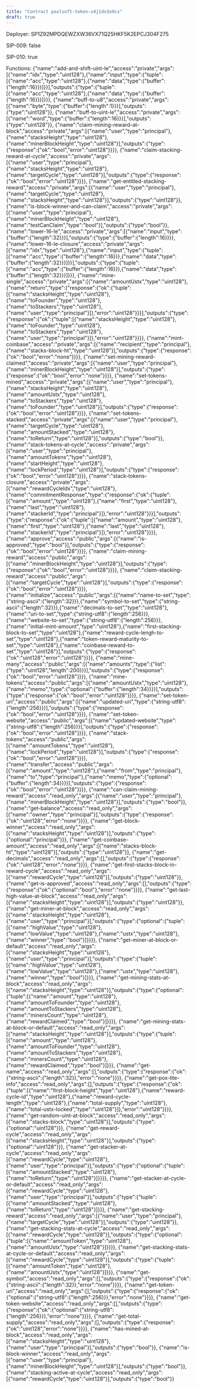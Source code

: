 ```yaml
---
title: "Contract poxlsoft-token-v4j1dx3o9cs"
draft: true
---
```

Deployer: SP1Z92MPDQEWZXW36VX71Q25HKF5K2EPCJ304F275

SIP-009: false

SIP-010: true

Functions:
{"name":"add-and-shift-uint-le","access":"private","args":[{"name":"idx","type":"uint128"},{"name":"input","type":{"tuple":[{"name":"acc","type":"uint128"},{"name":"data","type":{"buffer":{"length":16}}}]}}],"outputs":{"type":{"tuple":[{"name":"acc","type":"uint128"},{"name":"data","type":{"buffer":{"length":16}}}]}}}, {"name":"buff-to-u8","access":"private","args":[{"name":"byte","type":{"buffer":{"length":1}}}],"outputs":{"type":"uint128"}}, {"name":"buff-to-uint-le","access":"private","args":[{"name":"word","type":{"buffer":{"length":16}}}],"outputs":{"type":"uint128"}}, {"name":"claim-mining-reward-at-block","access":"private","args":[{"name":"user","type":"principal"},{"name":"stacksHeight","type":"uint128"},{"name":"minerBlockHeight","type":"uint128"}],"outputs":{"type":{"response":{"ok":"bool","error":"uint128"}}}}, {"name":"claim-stacking-reward-at-cycle","access":"private","args":[{"name":"user","type":"principal"},{"name":"stacksHeight","type":"uint128"},{"name":"targetCycle","type":"uint128"}],"outputs":{"type":{"response":{"ok":"bool","error":"uint128"}}}}, {"name":"get-entitled-stacking-reward","access":"private","args":[{"name":"user","type":"principal"},{"name":"targetCycle","type":"uint128"},{"name":"stacksHeight","type":"uint128"}],"outputs":{"type":"uint128"}}, {"name":"is-block-winner-and-can-claim","access":"private","args":[{"name":"user","type":"principal"},{"name":"minerBlockHeight","type":"uint128"},{"name":"testCanClaim","type":"bool"}],"outputs":{"type":"bool"}}, {"name":"lower-16-le","access":"private","args":[{"name":"input","type":{"buffer":{"length":32}}}],"outputs":{"type":{"buffer":{"length":16}}}}, {"name":"lower-16-le-closure","access":"private","args":[{"name":"idx","type":"uint128"},{"name":"input","type":{"tuple":[{"name":"acc","type":{"buffer":{"length":16}}},{"name":"data","type":{"buffer":{"length":32}}}]}}],"outputs":{"type":{"tuple":[{"name":"acc","type":{"buffer":{"length":16}}},{"name":"data","type":{"buffer":{"length":32}}}]}}}, {"name":"mine-single","access":"private","args":[{"name":"amountUstx","type":"uint128"},{"name":"return","type":{"response":{"ok":{"tuple":[{"name":"stacksHeight","type":"uint128"},{"name":"toFounder","type":"uint128"},{"name":"toStackers","type":"uint128"},{"name":"user","type":"principal"}]},"error":"uint128"}}}],"outputs":{"type":{"response":{"ok":{"tuple":[{"name":"stacksHeight","type":"uint128"},{"name":"toFounder","type":"uint128"},{"name":"toStackers","type":"uint128"},{"name":"user","type":"principal"}]},"error":"uint128"}}}}, {"name":"mint-coinbase","access":"private","args":[{"name":"recipient","type":"principal"},{"name":"stacks-block-ht","type":"uint128"}],"outputs":{"type":{"response":{"ok":"bool","error":"none"}}}}, {"name":"set-mining-reward-claimed","access":"private","args":[{"name":"user","type":"principal"},{"name":"minerBlockHeight","type":"uint128"}],"outputs":{"type":{"response":{"ok":"bool","error":"none"}}}}, {"name":"set-tokens-mined","access":"private","args":[{"name":"user","type":"principal"},{"name":"stacksHeight","type":"uint128"},{"name":"amountUstx","type":"uint128"},{"name":"toStackers","type":"uint128"},{"name":"toFounder","type":"uint128"}],"outputs":{"type":{"response":{"ok":"bool","error":"uint128"}}}}, {"name":"set-tokens-stacked","access":"private","args":[{"name":"user","type":"principal"},{"name":"targetCycle","type":"uint128"},{"name":"amountStacked","type":"uint128"},{"name":"toReturn","type":"uint128"}],"outputs":{"type":"bool"}}, {"name":"stack-tokens-at-cycle","access":"private","args":[{"name":"user","type":"principal"},{"name":"amountTokens","type":"uint128"},{"name":"startHeight","type":"uint128"},{"name":"lockPeriod","type":"uint128"}],"outputs":{"type":{"response":{"ok":"bool","error":"uint128"}}}}, {"name":"stack-tokens-closure","access":"private","args":[{"name":"rewardCycleIdx","type":"uint128"},{"name":"commitmentResponse","type":{"response":{"ok":{"tuple":[{"name":"amount","type":"uint128"},{"name":"first","type":"uint128"},{"name":"last","type":"uint128"},{"name":"stackerId","type":"principal"}]},"error":"uint128"}}}],"outputs":{"type":{"response":{"ok":{"tuple":[{"name":"amount","type":"uint128"},{"name":"first","type":"uint128"},{"name":"last","type":"uint128"},{"name":"stackerId","type":"principal"}]},"error":"uint128"}}}}, {"name":"approve","access":"public","args":[{"name":"is-approved","type":"bool"}],"outputs":{"type":{"response":{"ok":"bool","error":"uint128"}}}}, {"name":"claim-mining-reward","access":"public","args":[{"name":"minerBlockHeight","type":"uint128"}],"outputs":{"type":{"response":{"ok":"bool","error":"uint128"}}}}, {"name":"claim-stacking-reward","access":"public","args":[{"name":"targetCycle","type":"uint128"}],"outputs":{"type":{"response":{"ok":"bool","error":"uint128"}}}}, {"name":"initialize","access":"public","args":[{"name":"name-to-set","type":{"string-ascii":{"length":32}}},{"name":"symbol-to-set","type":{"string-ascii":{"length":32}}},{"name":"decimals-to-set","type":"uint128"},{"name":"uri-to-set","type":{"string-utf8":{"length":256}}},{"name":"website-to-set","type":{"string-utf8":{"length":256}}},{"name":"initial-mint-amount","type":"uint128"},{"name":"first-stacking-block-to-set","type":"uint128"},{"name":"reward-cycle-lengh-to-set","type":"uint128"},{"name":"token-reward-maturity-to-set","type":"uint128"},{"name":"coinbase-reward-to-set","type":"uint128"}],"outputs":{"type":{"response":{"ok":"uint128","error":"uint128"}}}}, {"name":"mine-many","access":"public","args":[{"name":"amounts","type":{"list":{"type":"uint128","length":200}}}],"outputs":{"type":{"response":{"ok":"bool","error":"uint128"}}}}, {"name":"mine-tokens","access":"public","args":[{"name":"amountUstx","type":"uint128"},{"name":"memo","type":{"optional":{"buffer":{"length":34}}}}],"outputs":{"type":{"response":{"ok":"bool","error":"uint128"}}}}, {"name":"set-token-uri","access":"public","args":[{"name":"updated-uri","type":{"string-utf8":{"length":256}}}],"outputs":{"type":{"response":{"ok":"bool","error":"uint128"}}}}, {"name":"set-token-website","access":"public","args":[{"name":"updated-website","type":{"string-utf8":{"length":256}}}],"outputs":{"type":{"response":{"ok":"bool","error":"uint128"}}}}, {"name":"stack-tokens","access":"public","args":[{"name":"amountTokens","type":"uint128"},{"name":"lockPeriod","type":"uint128"}],"outputs":{"type":{"response":{"ok":"bool","error":"uint128"}}}}, {"name":"transfer","access":"public","args":[{"name":"amount","type":"uint128"},{"name":"from","type":"principal"},{"name":"to","type":"principal"},{"name":"memo","type":{"optional":{"buffer":{"length":34}}}}],"outputs":{"type":{"response":{"ok":"bool","error":"uint128"}}}}, {"name":"can-claim-mining-reward","access":"read_only","args":[{"name":"user","type":"principal"},{"name":"minerBlockHeight","type":"uint128"}],"outputs":{"type":"bool"}}, {"name":"get-balance","access":"read_only","args":[{"name":"owner","type":"principal"}],"outputs":{"type":{"response":{"ok":"uint128","error":"none"}}}}, {"name":"get-block-winner","access":"read_only","args":[{"name":"stacksHeight","type":"uint128"}],"outputs":{"type":{"optional":"principal"}}}, {"name":"get-coinbase-amount","access":"read_only","args":[{"name":"stacks-block-ht","type":"uint128"}],"outputs":{"type":"uint128"}}, {"name":"get-decimals","access":"read_only","args":[],"outputs":{"type":{"response":{"ok":"uint128","error":"none"}}}}, {"name":"get-first-stacks-block-in-reward-cycle","access":"read_only","args":[{"name":"rewardCycle","type":"uint128"}],"outputs":{"type":"uint128"}}, {"name":"get-is-approved","access":"read_only","args":[],"outputs":{"type":{"response":{"ok":{"optional":"bool"},"error":"none"}}}}, {"name":"get-last-high-value-at-block","access":"read_only","args":[{"name":"stacksHeight","type":"uint128"}],"outputs":{"type":"uint128"}}, {"name":"get-miner-at-block","access":"read_only","args":[{"name":"stacksHeight","type":"uint128"},{"name":"user","type":"principal"}],"outputs":{"type":{"optional":{"tuple":[{"name":"highValue","type":"uint128"},{"name":"lowValue","type":"uint128"},{"name":"ustx","type":"uint128"},{"name":"winner","type":"bool"}]}}}}, {"name":"get-miner-at-block-or-default","access":"read_only","args":[{"name":"stacksHeight","type":"uint128"},{"name":"user","type":"principal"}],"outputs":{"type":{"tuple":[{"name":"highValue","type":"uint128"},{"name":"lowValue","type":"uint128"},{"name":"ustx","type":"uint128"},{"name":"winner","type":"bool"}]}}}, {"name":"get-mining-stats-at-block","access":"read_only","args":[{"name":"stacksHeight","type":"uint128"}],"outputs":{"type":{"optional":{"tuple":[{"name":"amount","type":"uint128"},{"name":"amountToFounder","type":"uint128"},{"name":"amountToStackers","type":"uint128"},{"name":"minersCount","type":"uint128"},{"name":"rewardClaimed","type":"bool"}]}}}}, {"name":"get-mining-stats-at-block-or-default","access":"read_only","args":[{"name":"stacksHeight","type":"uint128"}],"outputs":{"type":{"tuple":[{"name":"amount","type":"uint128"},{"name":"amountToFounder","type":"uint128"},{"name":"amountToStackers","type":"uint128"},{"name":"minersCount","type":"uint128"},{"name":"rewardClaimed","type":"bool"}]}}}, {"name":"get-name","access":"read_only","args":[],"outputs":{"type":{"response":{"ok":{"string-ascii":{"length":32}},"error":"none"}}}}, {"name":"get-pox-lite-info","access":"read_only","args":[],"outputs":{"type":{"response":{"ok":{"tuple":[{"name":"first-block-height","type":"uint128"},{"name":"reward-cycle-id","type":"uint128"},{"name":"reward-cycle-length","type":"uint128"},{"name":"total-supply","type":"uint128"},{"name":"total-ustx-locked","type":"uint128"}]},"error":"uint128"}}}}, {"name":"get-random-uint-at-block","access":"read_only","args":[{"name":"stacks-block","type":"uint128"}],"outputs":{"type":{"optional":"uint128"}}}, {"name":"get-reward-cycle","access":"read_only","args":[{"name":"stacksHeight","type":"uint128"}],"outputs":{"type":{"optional":"uint128"}}}, {"name":"get-stacker-at-cycle","access":"read_only","args":[{"name":"rewardCycle","type":"uint128"},{"name":"user","type":"principal"}],"outputs":{"type":{"optional":{"tuple":[{"name":"amountStacked","type":"uint128"},{"name":"toReturn","type":"uint128"}]}}}}, {"name":"get-stacker-at-cycle-or-default","access":"read_only","args":[{"name":"rewardCycle","type":"uint128"},{"name":"user","type":"principal"}],"outputs":{"type":{"tuple":[{"name":"amountStacked","type":"uint128"},{"name":"toReturn","type":"uint128"}]}}}, {"name":"get-stacking-reward","access":"read_only","args":[{"name":"user","type":"principal"},{"name":"targetCycle","type":"uint128"}],"outputs":{"type":"uint128"}}, {"name":"get-stacking-stats-at-cycle","access":"read_only","args":[{"name":"rewardCycle","type":"uint128"}],"outputs":{"type":{"optional":{"tuple":[{"name":"amountToken","type":"uint128"},{"name":"amountUstx","type":"uint128"}]}}}}, {"name":"get-stacking-stats-at-cycle-or-default","access":"read_only","args":[{"name":"rewardCycle","type":"uint128"}],"outputs":{"type":{"tuple":[{"name":"amountToken","type":"uint128"},{"name":"amountUstx","type":"uint128"}]}}}, {"name":"get-symbol","access":"read_only","args":[],"outputs":{"type":{"response":{"ok":{"string-ascii":{"length":32}},"error":"none"}}}}, {"name":"get-token-uri","access":"read_only","args":[],"outputs":{"type":{"response":{"ok":{"optional":{"string-utf8":{"length":256}}},"error":"none"}}}}, {"name":"get-token-website","access":"read_only","args":[],"outputs":{"type":{"response":{"ok":{"optional":{"string-utf8":{"length":256}}},"error":"none"}}}}, {"name":"get-total-supply","access":"read_only","args":[],"outputs":{"type":{"response":{"ok":"uint128","error":"none"}}}}, {"name":"has-mined-at-block","access":"read_only","args":[{"name":"stacksHeight","type":"uint128"},{"name":"user","type":"principal"}],"outputs":{"type":"bool"}}, {"name":"is-block-winner","access":"read_only","args":[{"name":"user","type":"principal"},{"name":"minerBlockHeight","type":"uint128"}],"outputs":{"type":"bool"}}, {"name":"stacking-active-at-cycle","access":"read_only","args":[{"name":"rewardCycle","type":"uint128"}],"outputs":{"type":"bool"}}
